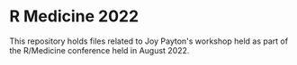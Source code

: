 # R Medicine 2022

This repository holds files related to Joy Payton's workshop held as part of the R/Medicine conference held in August 2022.

